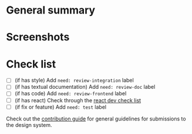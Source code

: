 # General summary

<!-- Please describe the PR content -->

# Screenshots

<!-- (If applicable) Please provide screenshots and/or gif demonstrating the modification visually -->

# Check list

<!-- Add/Remove/Update the following check list depending on your submission -->

-   [ ] (if has style) Add `need: review-integration` label
-   [ ] (if has textual documentation) Add `need: review-doc` label
-   [ ] (if has code) Add `need: review-frontend` label
-   [ ] (if has react) Check through the [react dev check list]
-   [ ] (if fix or feature) Add `need: test` label

Check out the [contribution guide] for general guidelines for submissions to the design system.

[contribution guide]: https://github.com/lumapps/design-system/blob/master/CONTRIBUTING.md
[react dev check list]: https://github.com/lumapps/design-system/blob/master/CONTRIBUTING.md#react-developpment-check-list
